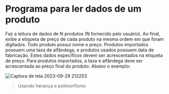 # Programa para ler dados de um produto
Faz a leitura de dados de N
produtos (N fornecido pelo usuário). Ao final,
exibe a etiqueta de preço de cada produto na
mesma ordem em que foram digitados.
Todo produto possui nome e preço. Produtos
importados possuem uma taxa de alfândega, e
produtos usados possuem data de fabricação.
Estes dados específicos devem ser
acrescentados na etiqueta de preço. Para produtos
importados, a taxa e alfândega deve ser
acrescentada ao preço final do produto. Abaixo o exemplo:

![Captura de tela 2023-09-29 212253](https://github.com/andreyferraz/produtos-usados-e-importados/assets/60530398/ca767ebe-cb0e-4cdb-b045-2790fc64f492)


>Usando herança e polimorfismo 




